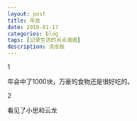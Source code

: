 ```yaml
---
layout: post
title: 年会
date: 2019-01-17
categories: blog
tags: [记录生活的点点滴滴]
description: 流水账
---
```


1 

年会中了1000块，万豪的食物还是很好吃的。

2

看见了小思和云龙





